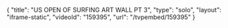 {
    "title": "US OPEN OF SURFING ART WALL PT 3",
    "type": "solo",
    "layout": "iframe-static",
    "videoId": "159395",
    "url": "\/tvpembed\/159395"
}